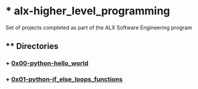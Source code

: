 # * alx-higher_level_programming
Set of projects completed as part of the ALX Software Engineering program

## ** Directories

### + [0x00-python-hello_world](https://github.com/eu-dk3-t/alx-higher_level_programming/0x00-python-hello_world)
### + [0x01-python-if_else_loops_functions](https://github.com/eu-dk3-t/alx-higher_level_programming/tree/main/0x01-python-if_else_loops_functions)

